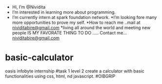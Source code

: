 

* Hi, I’m @Nividita
* I’m interested in learning more about programming.
* I’m currently intern at spark foundation network.
*I’m looking fore many more opportunities to prove my self.
*How to reach me ..mail at nividitabire@gmail.com
*living all around the world and meeting new people IS MY FAVORATE THING TO DO .....
Contact me... nividitabire@gmail.com




# basic-calculator
oasis infobyte internship
#task 1
level 2
create a calculator with basic functionalities using css, html, nd javascript.
#OIBGRIP
